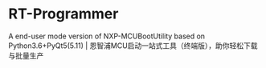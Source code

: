 # RT-Programmer
A end-user mode version of NXP-MCUBootUtility based on Python3.6+PyQt5(5.11) | 恩智浦MCU启动一站式工具（终端版），助你轻松下载与批量生产
